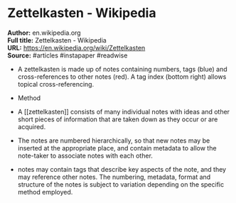 # Zettelkasten - Wikipedia

**Author:** en.wikipedia.org  
**Full title:** Zettelkasten - Wikipedia  
**URL:** https://en.wikipedia.org/wiki/Zettelkasten  
**Source:** #articles #instapaper #readwise

- A zettelkasten is made up of notes containing numbers, tags (blue) and cross-references to other notes (red). A tag index (bottom right) allows topical cross-referencing. 
   
- Method 
   
- A [[zettelkasten]] consists of many individual notes with ideas and other short pieces of information that are taken down as they occur or are acquired. 
   
- The notes are numbered hierarchically, so that new notes may be inserted at the appropriate place, and contain metadata to allow the note-taker to associate notes with each other. 
   
- notes may contain tags that describe key aspects of the note, and they may reference other notes. The numbering, metadata, format and structure of the notes is subject to variation depending on the specific method employed. 
   
